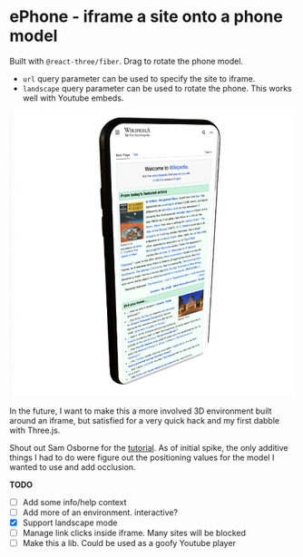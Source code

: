 # ePhone - iframe a site onto a phone model

Built with `@react-three/fiber`. Drag to rotate the phone model.

* `url` query parameter can be used to specify the site to iframe.
* `landscape` query parameter can be used to rotate the phone. This works well with Youtube embeds.

![Wikipedia iframed onto a phone model](example.png)

In the future, I want to make this a more involved 3D environment built around an iframe, but satisfied for a very quick hack and my first dabble with Three.js.

Shout out Sam Osborne for the [tutorial](https://www.youtube.com/watch?v=SQRqU3N3ehs). As of initial spike, the only additive things I had to do were figure out the positioning values for the model I wanted to use and add occlusion.

**TODO**
- [ ] Add some info/help context
- [ ] Add more of an environment. interactive?
- [x] Support landscape mode
- [ ] Manage link clicks inside iframe. Many sites will be blocked
- [ ] Make this a lib. Could be used as a goofy Youtube player
